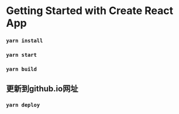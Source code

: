 # Getting Started with Create React App

### `yarn install`
### `yarn start`
### `yarn build`
## 更新到github.io网址
### `yarn deploy`

